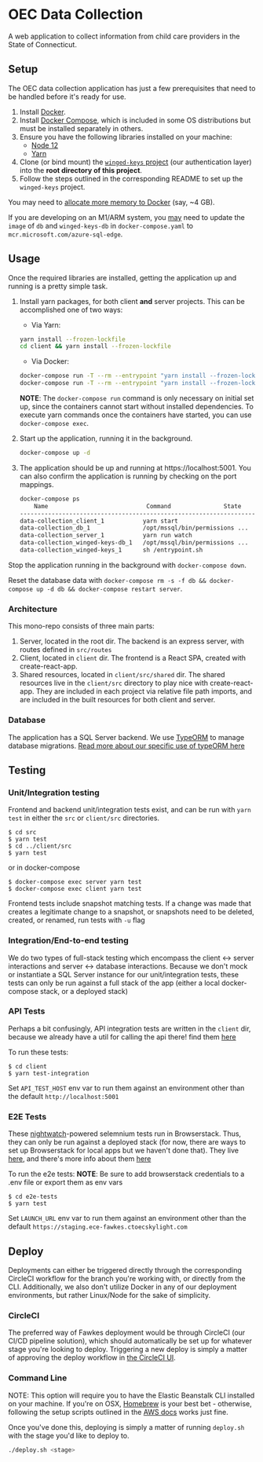 # OEC Data Collection

A web application to collect information from child care providers in the State of Connecticut.

## Setup
The OEC data collection application has just a few prerequisites that need to be handled before it's ready for use.

1. Install [Docker](https://hub.docker.com/search?q=&type=edition&offering=community).
1. Install [Docker Compose](https://docs.docker.com/compose/install/), which is included in some OS distributions but must be installed separately in others.
1. Ensure you have the following libraries installed on your machine:
   - [Node 12](https://nodejs.org/en/download/)
   - [Yarn](https://yarnpkg.com/lang/en/docs/install/)
1. Clone (or bind mount) the [`winged-keys` project](https://github.com/ctoec/winged-keys) (our authentication layer) into the **root directory of this project**.
1. Follow the steps outlined in the corresponding README to set up the `winged-keys` project.

You may need to [allocate more memory to Docker](https://stackoverflow.com/a/44533437) (say, ~4 GB). 

If you are developing on an M1/ARM system, you [may](https://github.com/microsoft/mssql-docker/issues/668) need to update the `image` of `db` and `winged-keys-db` in `docker-compose.yaml` to `mcr.microsoft.com/azure-sql-edge`.

## Usage
Once the required libraries are installed, getting the application up and running is a pretty simple task.

1. Install yarn packages, for both client **and** server projects.  This can be accomplished one of two ways:

   - Via Yarn:
   ```sh
   yarn install --frozen-lockfile
   cd client && yarn install --frozen-lockfile
   ```

   - Via Docker:
   ```sh
   docker-compose run -T --rm --entrypoint "yarn install --frozen-lockfile --network-concurrency 1" client
   docker-compose run -T --rm --entrypoint "yarn install --frozen-lockfile" server
   ```

      **NOTE**: The `docker-compose run` command is only necessary on initial set up, since the containers cannot start without installed dependencies. To execute yarn commands once the containers have started, you can use `docker-compose exec`.

1. Start up the application, running it in the background.
   ```sh
   docker-compose up -d
   ```
1. The application should be up and running at https://localhost:5001.  You can also confirm the application is running by checking on the port mappings.

   ```sh
   docker-compose ps
       Name                            Command               State           Ports
   --------------------------------------------------------------------------------------------------
   data-collection_client_1           yarn start                       Up
   data-collection_db_1               /opt/mssql/bin/permissions ...   Up      1401/tcp, 0.0.0.0:5002->1433/tcp
   data-collection_server_1           yarn run watch                   Up      0.0.0.0:5001->3000/tcp
   data-collection_winged-keys-db_1   /opt/mssql/bin/permissions ...   Up      1401/tcp, 0.0.0.0:5051->1433/tcp
   data-collection_winged-keys_1      sh /entrypoint.sh                Up      0.0.0.0:5050->5050/tcp

   ```

Stop the application running in the background with `docker-compose down`.

Reset the database data with `docker-compose rm -s -f db && docker-compose up -d db && docker-compose restart server`.

### Architecture

This mono-repo consists of three main parts:

1. Server, located in the root dir. The backend is an express server, with routes defined in `src/routes`
1. Client, located in `client` dir. The frontend is a React SPA, created with create-react-app.
1. Shared resources, located in `client/src/shared` dir. The shared resources live in the `client/src` directory to play nice with create-react-app. They are included in each project via relative file path imports, and are included in the built resources for both client and server.

### Database

The application has a SQL Server backend. We use [TypeORM](https://typeorm.io/) to manage database migrations. [Read more about our specific use of typeORM here](src/entity/README.md)

## Testing

### Unit/Integration testing

Frontend and backend unit/integration tests exist, and can be run with `yarn test` in either the `src` or `client/src` directories.

```
$ cd src
$ yarn test
$ cd ../client/src
$ yarn test
```

or in docker-compose

```
$ docker-compose exec server yarn test
$ docker-compose exec client yarn test
```

Frontend tests include snapshot matching tests. If a change was made that creates a legitimate change to a snapshot, or snapshots need to be deleted, created, or renamed, run tests with `-u` flag

### Integration/End-to-end testing

We do two types of full-stack testing which encompass the client <-> server interactions and server <-> database interactions.
Because we don't mock or instantiate a SQL Server instance for our unit/integration tests, these tests can only be run against a full stack of the app (either a local docker-compose stack, or a deployed stack)

### API Tests
Perhaps a bit confusingly, API integration tests are written in the `client` dir, because we already have a util for calling the api there! find them [here](client/src/integrationTests)

   To run these tests:

   ```
   $ cd client
   $ yarn test-integration

   ```

   Set `API_TEST_HOST` env var to run them against an environment other than the default `http://localhost:5001`

### E2E Tests
These [nightwatch](https://nightwatchjs.org/)-powered selemnium tests run in Browserstack. Thus, they can only be run against a deployed stack (for now, there are ways to set up Browserstack for local apps but we haven't done that). They live [here](e2e-tests), and there's more info about them [here](e2e-tests/README.md)

   To run the e2e tests:
   **NOTE**: Be sure to add browserstack credentials to a .env file or export them as env vars

   ```
   $ cd e2e-tests
   $ yarn test
   ```

   Set `LAUNCH_URL` env var to run them against an environment other than the default `https://staging.ece-fawkes.ctoecskylight.com`

## Deploy

Deployments can either be triggered directly through the corresponding CircleCI workflow for the branch you're working with, or directly from the CLI. Additionally, we also don't utilize Docker in any of our deployment environments, but rather Linux/Node for the sake of simplicity.

### CircleCI

The preferred way of Fawkes deployment would be through CircleCI (our CI/CD pipeline solution), which should automatically be set up for whatever stage you're looking to deploy. Triggering a new deploy is simply a matter of approving the deploy workflow in [the CircleCI UI](https://app.circleci.com/pipelines/github/ctoec/data-collection).

### Command Line

NOTE: This option will require you to have the Elastic Beanstalk CLI installed on your machine. If you're on OSX, [Homebrew](https://formulae.brew.sh/formula/aws-elasticbeanstalk) is your best bet - otherwise, following the setup scripts outlined in the [AWS docs](https://docs.aws.amazon.com/elasticbeanstalk/latest/dg/eb-cli3-install.html) works just fine.

Once you've done this, deploying is simply a matter of running `deploy.sh` with the stage you'd like to deploy to.

```bash
./deploy.sh <stage>
```
